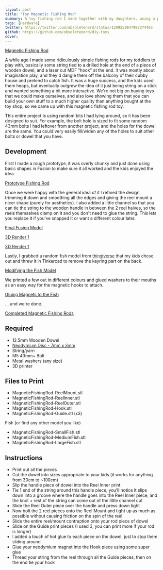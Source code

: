 ```yaml
---
layout: post
title: "Toy Magnetic Fishing Rod"
summary: A toy fishing rod I made together with my daughters, using a piece of scrap wooden dowel, some yarn/string, and a few 3D printed pieces we designed/printed on the day. Optionally glueing some magnets on the end and to some 3D printed fish (or any other toys around the house) lets them go "fishing" whenever they want. They've loved these so much they've actually worn them out and I had to redesign and reprint a few parts to be stronger.
tags: [Hardware]
twitter: https://twitter.com/obsoletenerd/status/1299250647997374466
github: https://github.com/obsoletenerd/diy-toys
cover:
---
```


[Magnetic Fishing Rod](http://obsoletenerd.com/images/2019-11-23-MagneticFishingRodComplete.jpg)

A while ago I made some ridiculously simple fishing rods for my toddlers to play with, basically some string tied to a drilled hole at the end of a piece of wooden dowel, and a laser cut MDF "hook" at the end. It was mostly about imagination play, and they'd dangle them off the balcony of their cubby house and pretend to catch fish. It was a huge success, and the kids used them heaps, but eventually outgrew the idea of it just being string on a stick and wanted something a bit more interactive. We're not big on buying toys that we could make ourselves, and also love showing them that you can build your own stuff to a much higher quality than anything bought at the toy shop, so we came up with this magnetic fishing rod toy.

This entire project is using random bits I had lying around, so it has been designed to suit. For example, the bolt hole is sized to fit some random 43mm bolts I had leftover from another project, and the holes for the dowel are the same. You could very easily fill/widen any of the holes to suit other bolts or dowel that you have.

## Development

First I made a rough prototype, it was overly chunky and just done using basic shapes in Fusion to make sure it all worked and the kids enjoyed the idea.

[Prototype Fishing Rod](http://obsoletenerd.com/images/2019-11-23-MagneticFishingRodPrototype.jpg)

Once we were happy with the general idea of it I refined the design, trimming it down and smoothing all the edges and giving the reel mount a nicer shape (purely for aesthetics). I also added a little channel so that you can tie the string to the wooden handle in between the 2 reel halves, so the reels themselves clamp on it and you don't need to glue the string. This lets you replace it if you've snapped it or want a different colour later.

[Final Fusion Model](http://obsoletenerd.com/images/2019-11-23-MagneticFishingRodFusionModel.png)

[3D Render 1](http://obsoletenerd.com/images/2019-11-23-MagneticFishingRodRender1.png)

[3D Render 1](http://obsoletenerd.com/images/2019-11-23-MagneticFishingRodRender2.png)

Lastly, I grabbed a random fish model from [thingiverse](https://www.thingiverse.com/thing:1702602) that my kids chose out and threw it in Tinkercad to remove the keyring part on the back.

[Modifying the Fish Model](http://obsoletenerd.com/images/2019-11-23-MagneticFishingRodModifiedFish.png)

We printed a few out in different colours and glued washers to their mouths as an easy way for the magnetic hooks to attach.

[Gluing Magnets to the Fish](http://obsoletenerd.com/images/2019-11-23-MagneticFishingRodGlueWasher.jpg)

... and we're done.

[Completed Magnetic Fishing Rods](http://obsoletenerd.com/images/2019-11-23-MagneticFishingRodComplete.jpg)

## Required

- 12.5mm Wooden Dowel
- [Neodymium Disc - 7mm x 3mm](https://magnet.com.au/neodymium-disc-7mm-x-3mm.html)
- String/yarn
- M5 43mm+ Bolt
- Metal washers (any size)
- 3D printer

## Files to Print

- MagneticFishingRod-ReelMount.stl
- MagneticFishingRod-ReelInner.stl
- MagneticFishingRod-ReelOuter.stl
- MagneticFishingRod-Hook.stl
- MagneticFishingRod-Guide.stl (x3)

Fish (or find any other model you like)

- MagneticFishingRod-SmallFish.stl
- MagneticFishingRod-MediumFish.stl
- MagneticFishingRod-LargeFish.stl

## Instructions

- Print out all the pieces
- Cut the dowel into sizes appropriate to your kids (it works for anything from 30cm to ~100cm)
- Slip the handle piece of dowel into the Reel Inner print
- Tie 1 end of the string around this handle piece, you'll notice it slips down into a groove where the handle goes into the Reel Inner piece, and the knot + rest of the string can come out of the little channel cut
- Slide the Reel Outer piece over the handle and press down tight
- Now bolt the 2 reel pieces onto the Reel Mount and tight up as much as possible without causing friction on the spin of the reel
- Slide the entire reel/mount contraption onto your rod piece of dowel
- Slide on the Guide print pieces (I used 3, you can print more if your rod is longer)
- I added a touch of hot glue to each piece on the dowel, just to stop them sliding around
- Glue your neodymium magnet into the Hook piece using some super glue
- Thread your string from the reel through all the Guide pieces, then on the end tie your hook
